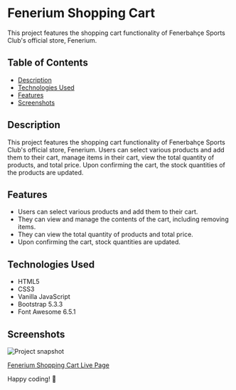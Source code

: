 # Fenerium Shopping Cart

This project features the shopping cart functionality of Fenerbahçe Sports Club's official store, Fenerium.

## Table of Contents

- [Description](#Description)
- [Technologies Used](#technologies-used)
- [Features](#features)
- [Screenshots](#Screenshots)
  

## Description
This project features the shopping cart functionality of Fenerbahçe Sports Club's official store, Fenerium. Users can select various products and add them to their cart, manage items in their cart, view the total quantity of products, and total price. Upon confirming the cart, the stock quantities of the products are updated.

## Features

- Users can select various products and add them to their cart.
- They can view and manage the contents of the cart, including removing items.
- They can view the total quantity of products and total price.
- Upon confirming the cart, stock quantities are updated.

## Technologies Used

- HTML5
- CSS3
- Vanilla JavaScript
- Bootstrap 5.3.3
- Font Awesome 6.5.1
  

## Screenshots

![Project snapshot](./video.gif) 

[Fenerium Shopping Cart Live Page](https://sedadiriker.github.io/Clarusway-BootCamp-/JAVASCR%C4%B0PT/Fenerium-Online-Shop/)

Happy coding! :rocket:
